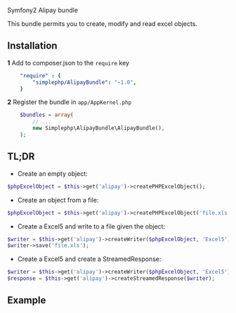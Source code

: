 Symfony2 Alipay bundle

This bundle permits you to create, modify and read excel objects.

## Installation

**1**  Add to composer.json to the `require` key

``` yml
    "require" : {
        "simplephp/AlipayBundle": "~1.0",
    }
``` 

**2** Register the bundle in ``app/AppKernel.php``

``` php
    $bundles = array(
        // ...
        new Simplephp\AlipayBundle\AlipayBundle(),
    );
```

## TL;DR

- Create an empty object:

``` php
$phpExcelObject = $this->get('alipay')->createPHPExcelObject();
```

- Create an object from a file:

``` php
$phpExcelObject = $this->get('alipay')->createPHPExcelObject('file.xls');
```

- Create a Excel5 and write to a file given the object:

```php
$writer = $this->get('alipay')->createWriter($phpExcelObject, 'Excel5');
$writer->save('file.xls');
```

- Create a Excel5 and create a StreamedResponse:

```php
$writer = $this->get('alipay')->createWriter($phpExcelObject, 'Excel5');
$response = $this->get('alipay')->createStreamedResponse($writer);
```


## Example



